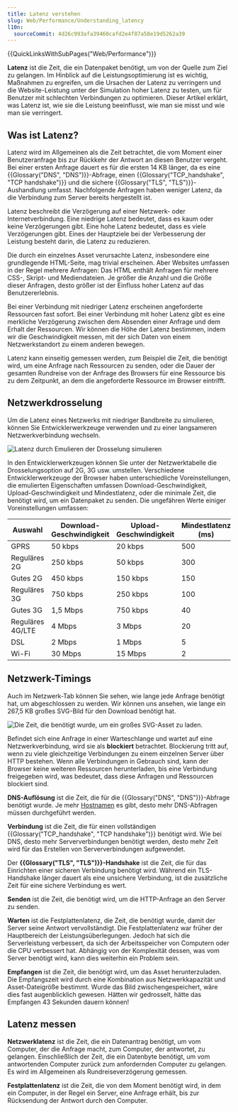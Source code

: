```yaml
---
title: Latenz verstehen
slug: Web/Performance/Understanding_latency
l10n:
  sourceCommit: 4d26c993afa39460cafd2e4f87a58e19d5262a39
---
```


{{QuickLinksWithSubPages("Web/Performance")}}

**Latenz** ist die Zeit, die ein Datenpaket benötigt, um von der Quelle zum Ziel zu gelangen. Im Hinblick auf die Leistungsoptimierung ist es wichtig, Maßnahmen zu ergreifen, um die Ursachen der Latenz zu verringern und die Website-Leistung unter der Simulation hoher Latenz zu testen, um für Benutzer mit schlechten Verbindungen zu optimieren. Dieser Artikel erklärt, was Latenz ist, wie sie die Leistung beeinflusst, wie man sie misst und wie man sie verringert.

## Was ist Latenz?

Latenz wird im Allgemeinen als die Zeit betrachtet, die vom Moment einer Benutzeranfrage bis zur Rückkehr der Antwort an diesen Benutzer vergeht. Bei einer ersten Anfrage dauert es für die ersten 14 KB länger, da es eine {{Glossary("DNS", "DNS")}}-Abfrage, einen {{Glossary("TCP_handshake", "TCP handshake")}} und die sichere {{Glossary("TLS", "TLS")}}-Aushandlung umfasst. Nachfolgende Anfragen haben weniger Latenz, da die Verbindung zum Server bereits hergestellt ist.

Latenz beschreibt die Verzögerung auf einer Netzwerk- oder Internetverbindung. Eine niedrige Latenz bedeutet, dass es kaum oder keine Verzögerungen gibt. Eine hohe Latenz bedeutet, dass es viele Verzögerungen gibt. Eines der Hauptziele bei der Verbesserung der Leistung besteht darin, die Latenz zu reduzieren.

Die durch ein einzelnes Asset verursachte Latenz, insbesondere eine grundlegende HTML-Seite, mag trivial erscheinen. Aber Websites umfassen in der Regel mehrere Anfragen: Das HTML enthält Anfragen für mehrere CSS-, Skript- und Mediendateien. Je größer die Anzahl und die Größe dieser Anfragen, desto größer ist der Einfluss hoher Latenz auf das Benutzererlebnis.

Bei einer Verbindung mit niedriger Latenz erscheinen angeforderte Ressourcen fast sofort. Bei einer Verbindung mit hoher Latenz gibt es eine merkliche Verzögerung zwischen dem Absenden einer Anfrage und dem Erhalt der Ressourcen. Wir können die Höhe der Latenz bestimmen, indem wir die Geschwindigkeit messen, mit der sich Daten von einem Netzwerkstandort zu einem anderen bewegen.

Latenz kann einseitig gemessen werden, zum Beispiel die Zeit, die benötigt wird, um eine Anfrage nach Ressourcen zu senden, oder die Dauer der gesamten Rundreise von der Anfrage des Browsers für eine Ressource bis zu dem Zeitpunkt, an dem die angeforderte Ressource im Browser eintrifft.

## Netzwerkdrosselung

Um die Latenz eines Netzwerks mit niedriger Bandbreite zu simulieren, können Sie Entwicklerwerkzeuge verwenden und zu einer langsameren Netzwerkverbindung wechseln.

![Latenz durch Emulieren der Drosselung simulieren](emulate_latency.png)

In den Entwicklerwerkzeugen können Sie unter der Netzwerktabelle die Drosselungsoption auf 2G, 3G usw. umstellen. Verschiedene Entwicklerwerkzeuge der Browser haben unterschiedliche Voreinstellungen, die emulierten Eigenschaften umfassen Download-Geschwindigkeit, Upload-Geschwindigkeit und Mindestlatenz, oder die minimale Zeit, die benötigt wird, um ein Datenpaket zu senden. Die ungefähren Werte einiger Voreinstellungen umfassen:

| Auswahl          | Download-Geschwindigkeit | Upload-Geschwindigkeit | Mindestlatenz (ms) |
| ---------------- | ------------------------ | ---------------------- | ------------------ |
| GPRS             | 50 kbps                  | 20 kbps                | 500                |
| Reguläres 2G     | 250 kbps                 | 50 kbps                | 300                |
| Gutes 2G         | 450 kbps                 | 150 kbps               | 150                |
| Reguläres 3G     | 750 kbps                 | 250 kbps               | 100                |
| Gutes 3G         | 1,5 Mbps                 | 750 kbps               | 40                 |
| Reguläres 4G/LTE | 4 Mbps                   | 3 Mbps                 | 20                 |
| DSL              | 2 Mbps                   | 1 Mbps                 | 5                  |
| Wi-Fi            | 30 Mbps                  | 15 Mbps                | 2                  |

## Netzwerk-Timings

Auch im Netzwerk-Tab können Sie sehen, wie lange jede Anfrage benötigt hat, um abgeschlossen zu werden. Wir können uns ansehen, wie lange ein 267,5 KB großes SVG-Bild für den Download benötigt hat.

![Die Zeit, die benötigt wurde, um ein großes SVG-Asset zu laden.](latencymlw.png)

Befindet sich eine Anfrage in einer Warteschlange und wartet auf eine Netzwerkverbindung, wird sie als **blockiert** betrachtet. Blockierung tritt auf, wenn zu viele gleichzeitige Verbindungen zu einem einzelnen Server über HTTP bestehen. Wenn alle Verbindungen in Gebrauch sind, kann der Browser keine weiteren Ressourcen herunterladen, bis eine Verbindung freigegeben wird, was bedeutet, dass diese Anfragen und Ressourcen blockiert sind.

**DNS-Auflösung** ist die Zeit, die für die {{Glossary("DNS", "DNS")}}-Abfrage benötigt wurde. Je mehr [Hostnamen](/de/docs/Web/API/URL/hostname) es gibt, desto mehr DNS-Abfragen müssen durchgeführt werden.

**Verbindung** ist die Zeit, die für einen vollständigen {{Glossary("TCP_handshake", "TCP handshake")}} benötigt wird. Wie bei DNS, desto mehr Serververbindungen benötigt werden, desto mehr Zeit wird für das Erstellen von Serververbindungen aufgewendet.

Der **{{Glossary("TLS", "TLS")}}-Handshake** ist die Zeit, die für das Einrichten einer sicheren Verbindung benötigt wird. Während ein TLS-Handshake länger dauert als eine unsichere Verbindung, ist die zusätzliche Zeit für eine sichere Verbindung es wert.

**Senden** ist die Zeit, die benötigt wird, um die HTTP-Anfrage an den Server zu senden.

**Warten** ist die Festplattenlatenz, die Zeit, die benötigt wurde, damit der Server seine Antwort vervollständigt. Die Festplattenlatenz war früher der Hauptbereich der Leistungsüberlegungen. Jedoch hat sich die Serverleistung verbessert, da sich der Arbeitsspeicher von Computern oder die CPU verbessert hat. Abhängig von der Komplexität dessen, was vom Server benötigt wird, kann dies weiterhin ein Problem sein.

**Empfangen** ist die Zeit, die benötigt wird, um das Asset herunterzuladen. Die Empfangszeit wird durch eine Kombination aus Netzwerkkapazität und Asset-Dateigröße bestimmt. Wurde das Bild zwischengespeichert, wäre dies fast augenblicklich gewesen. Hätten wir gedrosselt, hätte das Empfangen 43 Sekunden dauern können!

## Latenz messen

**Netzwerklatenz** ist die Zeit, die ein Datenantrag benötigt, um vom Computer, der die Anfrage macht, zum Computer, der antwortet, zu gelangen. Einschließlich der Zeit, die ein Datenbyte benötigt, um vom antwortenden Computer zurück zum anfordernden Computer zu gelangen. Es wird im Allgemeinen als Rundreiseverzögerung gemessen.

**Festplattenlatenz** ist die Zeit, die von dem Moment benötigt wird, in dem ein Computer, in der Regel ein Server, eine Anfrage erhält, bis zur Rücksendung der Antwort durch den Computer.
